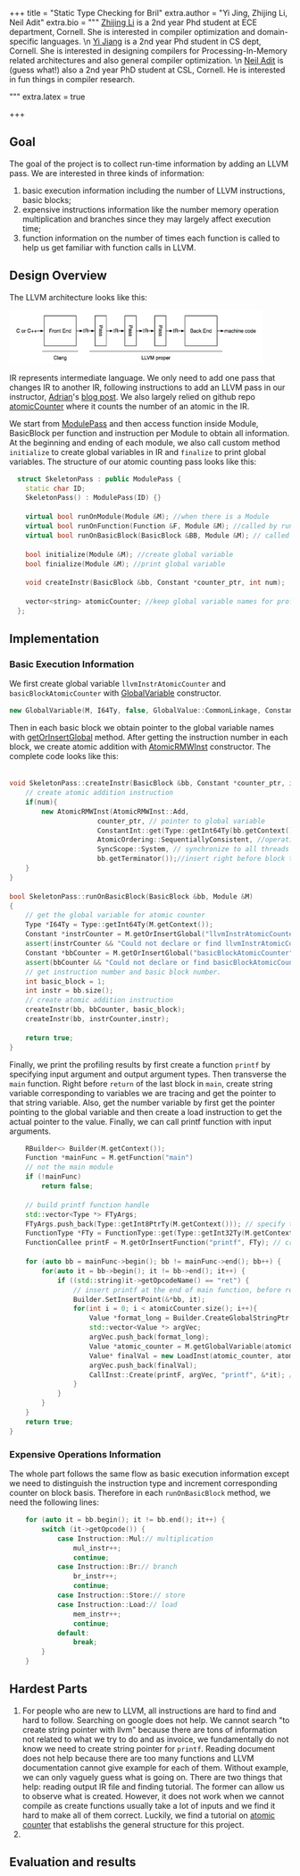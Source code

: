 +++
title = "Static Type Checking for Bril"
extra.author = "Yi Jing, Zhijing Li, Neil Adit"
extra.bio = """
[Zhijing Li](https://tissue3.github.io/) is a 2nd year Phd student at ECE department, Cornell. She is interested in compiler optimization and domain-specific languages. \n
[Yi Jiang](http://www.cs.cornell.edu/~yijiang/) is a 2nd year Phd student in CS dept, Cornell. She is interested in designing compilers for Processing-In-Memory related architectures and also general compiler optimization. \n
[Neil Adit](http://www.neiladit.com) is (guess what!) also a 2nd year PhD student at CSL, Cornell. He is interested in fun things in compiler research.

"""
extra.latex = true

+++



## Goal

The goal of the project is to collect run-time information by adding an LLVM pass. We are interested in three kinds of information: 

1. basic execution information including the number of LLVM instructions, basic blocks;
2. expensive instructions information like the number memory operation multiplication and branches since they may largely affect execution time;
3. function information on the number of times each function is called to help us get familiar with function calls in LLVM.



## Design Overview

The LLVM architecture looks like this:

<img src="llvm.jpg" style="width: 90%">



IR represents intermediate language. We only need to add one pass that changes IR to another IR, following instructions to add an LLVM pass in our instructor, [Adrian](<https://www.cs.cornell.edu/~asampson/>)'s [blog post](<https://www.cs.cornell.edu/~asampson/blog/llvm.html>). We also largely relied on github repo [atomicCounter](<https://github.com/pranith/AtomicCounter/blob/master/AtomicCountPass/AtomicCount.cpp>) where it counts the number of an atomic in the IR.

We start from [ModulePass](<http://llvm.org/docs/WritingAnLLVMPass.html#the-modulepass-class>) and then access function inside Module, BasicBlock per function and instruction per Module to obtain all information. At the beginning and ending of each module, we also call custom method `initialize` to create global variables in IR  and `finalize` to print global variables. The structure of our atomic counting pass looks like this:

```c++
  struct SkeletonPass : public ModulePass {
    static char ID;
    SkeletonPass() : ModulePass(ID) {}
      
    virtual bool runOnModule(Module &M); //when there is a Module
    virtual bool runOnFunction(Function &F, Module &M); //called by runOnModule
    virtual bool runOnBasicBlock(BasicBlock &BB, Module &M); // called by runOnFunction
      
    bool initialize(Module &M); //create global variable
    bool finialize(Module &M); //print global variable
      
    void createInstr(BasicBlock &bb, Constant *counter_ptr, int num);
      
    vector<string> atomicCounter; //keep global variable names for profiling. e.g. instr counter
  };
```



## Implementation

### Basic Execution Information

We first create global variable `llvmInstrAtomicCounter` and `basicBlockAtomicCounter` with [GlobalVariable](<https://llvm.org/doxygen/classllvm_1_1GlobalVariable.html#a3ef813d6bda7e49e31cb6bf239c4e264>) constructor.

```c++
new GlobalVariable(M, I64Ty, false, GlobalValue::CommonLinkage, ConstantInt::get(I64Ty, 0), atomicCounter[i]);
```

 Then in each basic block we obtain pointer to the global variable names with [getOrInsertGlobal](<https://llvm.org/doxygen/classllvm_1_1Module.html#abd8f7242df6ecb10f429c4d39403c334>) method. After getting the instruction number in each block, we create atomic addition with [AtomicRMWInst](<https://llvm.org/doxygen/classllvm_1_1AtomicRMWInst.html#abf7e0649c7f272cc49165e579be010a5>) constructor. The complete code looks like this:

```c++

void SkeletonPass::createInstr(BasicBlock &bb, Constant *counter_ptr, int num){
    // create atomic addition instruction
    if(num){
        new AtomicRMWInst(AtomicRMWInst::Add,
                      counter_ptr, // pointer to global variable
                      ConstantInt::get(Type::getInt64Ty(bb.getContext()), num), //create integer with value num
                      AtomicOrdering::SequentiallyConsistent, //operations may not be reordered
                      SyncScope::System, // synchronize to all threads
                      bb.getTerminator());//insert right before block terminator
    }
}

bool SkeletonPass::runOnBasicBlock(BasicBlock &bb, Module &M)
{
    // get the global variable for atomic counter
    Type *I64Ty = Type::getInt64Ty(M.getContext());
    Constant *instrCounter = M.getOrInsertGlobal("llvmInstrAtomicCounter", I64Ty);
    assert(instrCounter && "Could not declare or find llvmInstrAtomicCounter global");
    Constant *bbCounter = M.getOrInsertGlobal("basicBlockAtomicCounter", I64Ty);
    assert(bbCounter && "Could not declare or find basicBlockAtomicCounter global");
    // get instruction number and basic block number.
    int basic_block = 1;
    int instr = bb.size();
    // create atomic addition instruction
    createInstr(bb, bbCounter, basic_block);
    createInstr(bb, instrCounter,instr);
    
    return true;
}

```

Finally, we print the profiling results by first create a function `printf` by specifying input argument and output argument types. Then transverse the `main` function. Right before `return` of the last block in `main`, create string variable corresponding to variables we are tracing and get the pointer to that string variable. Also, get the number variable by first get the pointer pointing to the global variable and then create a load instruction to get the actual pointer to the value. Finally, we can call printf function with input arguments.

```c++
	RBuilder<> Builder(M.getContext());
    Function *mainFunc = M.getFunction("main")
    // not the main module
    if (!mainFunc)
        return false;

    // build printf function handle
    std::vector<Type *> FTyArgs;
    FTyArgs.push_back(Type::getInt8PtrTy(M.getContext())); // specify the first argument, i8* is the return type of CreateGlobalStringPtr
    FunctionType *FTy = FunctionType::get(Type::getInt32Ty(M.getContext()), FTyArgs, true); // create function type with return type, argument types and if const argument 
    FunctionCallee printF = M.getOrInsertFunction("printf", FTy); // create function if not extern or defined
    
    for (auto bb = mainFunc->begin(); bb != mainFunc->end(); bb++) {
        for(auto it = bb->begin(); it != bb->end(); it++) {
            if ((std::string)it->getOpcodeName() == "ret") {
                // insert printf at the end of main function, before return function
                Builder.SetInsertPoint(&*bb, it);
                for(int i = 0; i < atomicCounter.size(); i++){
                    Value *format_long = Builder.CreateGlobalStringPtr(atomicCounter[i]+": %ld\n", "formatLong");// create global string variable formatLong, add suffix(.1/.2/...) if already exists
                    std::vector<Value *> argVec;
                    argVec.push_back(format_long); 
                    Value *atomic_counter = M.getGlobalVariable(atomicCounter[i]);// get pointer pointing to the global variable name
                    Value* finalVal = new LoadInst(atomic_counter, atomic_counter->getName()+".val", &*it);// atomic_counter only points to a string, but we want to print the number the string stores
                    argVec.push_back(finalVal); 
                    CallInst::Create(printF, argVec, "printf", &*it); //create printf function with the return value name called printf (with suffix if already exists)
                }
            }
        }
    }
    return true;
}
```



### Expensive Operations Information

The whole part follows the same flow as basic execution information except we need to distinguish the instruction type and increment corresponding counter on block basis. Therefore in each `runOnBasicBlock` method, we need the following lines:

```c++
	for (auto it = bb.begin(); it != bb.end(); it++) {
        switch (it->getOpcode()) {
            case Instruction::Mul:// multiplication
                mul_instr++;
                continue;
            case Instruction::Br:// branch
                br_instr++;
                continue;
            case Instruction::Store:// store
            case Instruction::Load:// load
                mem_instr++;
                continue;
            default:
                break;
        }
    }
```













## Hardest Parts

1. For people who are new to LLVM, all instructions are hard to find and hard to follow. Searching on google does not help. We cannot search "to create string pointer with llvm" because there are tons of information not related to what we try to do and as invoice, we fundamentally do not know we need to create string pointer for `printf`. Reading document does not help because there are too many functions and LLVM documentation cannot give example for each of them. Without example, we can only vaguely guess what is going on. There are two things that help: reading output IR file and finding tutorial. The former can allow us to observe what is created. However, it does not work when we cannot compile as create functions usually take a lot of inputs and we find it hard to make all of them correct. Luckily, we find a tutorial on [atomic counter](<https://github.com/pranith/AtomicCounter/blob/master/AtomicCountPass/AtomicCount.cpp>) that establishs the general structure for this project.
2. 



## Evaluation and results





